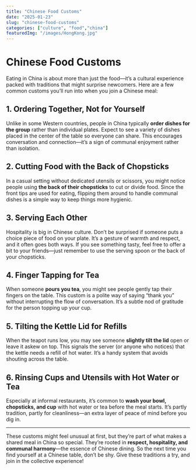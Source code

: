 ```yaml
---
title: "Chinese Food Customs"
date: "2025-01-23"
slug: "chinese-food-customs"
categories: ["culture", "food","china"]
featuredImg: "/images/HongKong.jpg"
---
```


# Chinese Food Customs

Eating in China is about more than just the food—it’s a cultural experience packed with traditions that might surprise newcomers. Here are a few common customs you’ll run into when you join a Chinese meal:

## 1. Ordering Together, Not for Yourself
Unlike in some Western countries, people in China typically **order dishes for the group** rather than individual plates. Expect to see a variety of dishes placed in the center of the table so everyone can share. This encourages conversation and connection—it’s a sign of communal enjoyment rather than isolation.

## 2. Cutting Food with the Back of Chopsticks
In a casual setting without dedicated utensils or scissors, you might notice people using **the back of their chopsticks** to cut or divide food. Since the front tips are used for eating, flipping them around to handle communal dishes is a simple way to keep things more hygienic.

## 3. Serving Each Other
Hospitality is big in Chinese culture. Don’t be surprised if someone puts a choice piece of food on your plate. It’s a gesture of warmth and respect, and it often goes both ways. If you see something tasty, feel free to offer a bit to your friends—just remember to use the serving spoon or the back of your chopsticks.

## 4. Finger Tapping for Tea
When someone **pours you tea**, you might see people gently tap their fingers on the table. This custom is a polite way of saying “thank you” without interrupting the flow of conversation. It’s a subtle nod of gratitude for the person topping up your cup.

## 5. Tilting the Kettle Lid for Refills
When the teapot runs low, you may see someone **slightly tilt the lid** open or leave it askew on top. This signals the server (or anyone who notices) that the kettle needs a refill of hot water. It’s a handy system that avoids shouting across the table.

## 6. Rinsing Cups and Utensils with Hot Water or Tea
Especially at informal restaurants, it’s common to **wash your bowl, chopsticks, and cup** with hot water or tea before the meal starts. It’s partly tradition, partly for cleanliness—an extra layer of peace of mind before you dig in.

---

These customs might feel unusual at first, but they’re part of what makes a shared meal in China so special. They’re rooted in **respect, hospitality, and communal harmony**—the essence of Chinese dining. So the next time you find yourself at a Chinese table, don’t be shy. Give these traditions a try, and join in the collective experience!